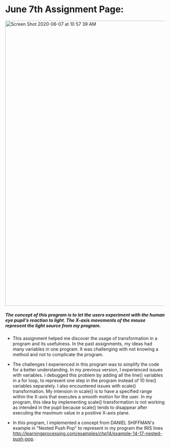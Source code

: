 # June 7th Assignment Page:

<img width="899" alt="Screen Shot 2020-06-07 at 10 57 39 AM" src="https://user-images.githubusercontent.com/60816393/83962367-bfdd9580-a8ad-11ea-9465-dbab4934993f.png">

##### The concept of this program is to let the users experiment with the human eye pupil's reaction to light. The X-axis movements of the mouse represent the light source from my program.

- This assignment helped me discover the usage of transformation in a program and its usefulness. In the past assignments, my ideas had many variables in one program. It was challenging with not knowing a method and not to complicate the program.

- The challenges I experienced in this program was to simplify the code for a better understanding. In my previous version, I experienced issues with variables. I debugged this problem by adding all the line() variables in a for loop, to represent one step in the program instead of 10 line() variables separately.
  I also encountered issues with scale() transformation.  My intension in scale() is to have a specified range within the X-axis that executes a smooth motion for the user. In my program, this idea by implementing scale() transformation is not working as intended in the pupil because scale() tends to disappear after executing the maximum value in a positive X-axis plane.
  
- In this program, I implemented a concept from DANIEL SHIFFMAN's example in "Nested Push Pop" to represent in my program the IRIS lines http://learningprocessing.com/examples/chp14/example-14-17-nested-push-pop.
